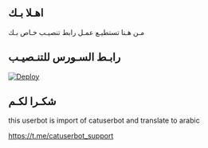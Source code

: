 ## اهـلا بـك
مـن هـنا تستطيـع عمـل رابط تنصيـب خـاص بـك

## رابـط السـورس للتنـصيـب

[![Deploy](https://www.herokucdn.com/deploy/button.svg)](https://heroku.com/deploy?template=https://github.com/shitannn/jmthon)

## شكـرا لكـم 


this userbot is import of catuserbot and translate to arabic

https://t.me/catuserbot_support
